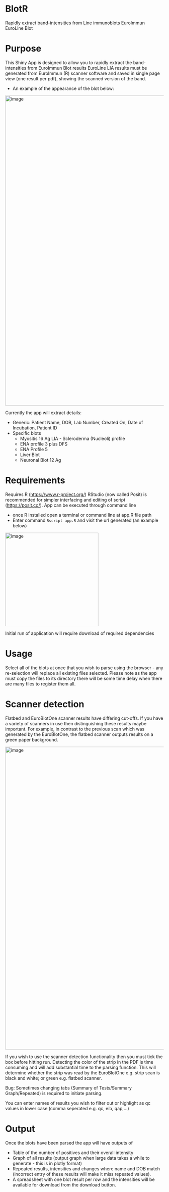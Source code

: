 # BlotR

Rapidly extract band-intensities from Line immunoblots EuroImmun EuroLine Blot 

# Purpose

This Shiny App is designed to allow you to rapidly extract the band-intensities from EuroImmun Blot results
EuroLine LIA results must be generated from EuroImmun (R) scanner software and saved in single page view (one result per pdf), showing the scanned version of the band. 
- An example of the appearance of the blot below:

<img width="982" alt="image" src="https://user-images.githubusercontent.com/98567746/201501192-82127eae-c3a3-448a-9587-407c40ee9029.png">

Currently the app will extract details: 
- Generic: Patient Name, DOB, Lab Number, Created On, Date of Incubation, Patient ID
- Specific blots 
  - Myositis 16 Ag LIA - Scleroderma (Nucleoli) profile
  - ENA profile 3 plus DFS 
  - ENA Profile 5
  - Liver Blot
  - Neuronal Blot 12 Ag 
  
# Requirements

Requires R (https://www.r-project.org/)
RStudio (now called Posit) is recommended for simpler interfacing and editing of script (https://posit.co/).
App can be executed through command line
- once R installed open a terminal or command line at app.R file path 
- Enter command `Rscript app.R` and visit the url generated (an example below)

<img width="296" alt="image" src="https://user-images.githubusercontent.com/98567746/201500764-02e4ff8c-6539-4cd8-b7c8-c1747bb9a018.png">

Initial run of application will require download of required dependencies

# Usage

Select all of the blots at once that you wish to parse using the browser - any re-selection will replace all existing files selected. 
Please note as the app must copy the files to its directory there will be some time delay when there are many files to register them all. 

# Scanner detection

Flatbed and EuroBlotOne scanner results have differing cut-offs. If you have a variety of scanners in use then distinguishing these results maybe important. For example, in contrast to the previous scan which was generated by the EuroBlotOne, the flatbed scanner outputs results on a green paper background. 

<img width="959" alt="image" src="https://user-images.githubusercontent.com/98567746/201501250-446f3525-a542-4ed1-9e32-4487389694ec.png">

If you wish to use the scanner detection functionality then you must tick the box before hitting run. 
Detecting the color of the strip in the PDF is time consuming and will add substantial time to the parsing function. This will determine whether the strip was read by the EuroBlotOne e.g. strip scan is black and white; or green e.g. flatbed scanner. 

Bug: Sometimes changing tabs (Summary of Tests/Summary Graph/Repeated) is required to initiate parsing. 

You can enter names of results you wish to filter out or highlight as qc values in lower case (comma seperated e.g. qc, eib, qap,...)

# Output

Once the blots have been parsed the app will have outputs of
- Table of the number of positives and their overall intensity 
- Graph of all results (output graph when large data takes a while to generate - this is in plotly format)
- Repeated results, intensities and changes where name and DOB match (incorrect entry of these results will make it miss repeated values).
- A spreadsheet with one blot result per row and the intensities will be available for download from the download button.
